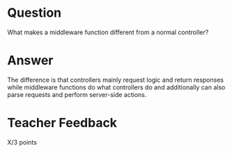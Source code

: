 # Question

What makes a middleware function different from a normal controller?

# Answer
The difference is that controllers mainly request logic and return responses while middleware functions do what controllers do and additionally can also parse requests and perform server-side actions.

# Teacher Feedback

X/3 points
